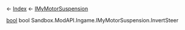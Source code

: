 ← [Index](Api-Index) ← [IMyMotorSuspension](Sandbox.ModAPI.Ingame.IMyMotorSuspension)

[bool](System.Boolean) bool Sandbox.ModAPI.Ingame.IMyMotorSuspension.InvertSteer